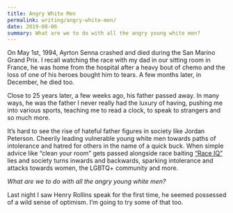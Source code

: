 ```yaml
---
title: Angry White Men
permalink: writing/angry-white-men/
date: 2019-08-06
summary: What are we to do with all the angry young white men?
---
```


On May 1st, 1994, Ayrton Senna crashed and died during the San Marino Grand Prix. I recall watching the race with my dad in our sitting room in France, he was home from the hospital after a heavy bout of chemo and the loss of one of his heroes bought him to tears. A few months later, in December, he died too.

Close to 25 years later, a few weeks ago, his father passed away. In many ways, he was the father I never really had the luxury of having, pushing me into various sports, teaching me to read a clock, to speak to strangers and so much more.

It’s hard to see the rise of hateful father figures in society like Jordan Peterson. Cheerily leading vulnerable young white men towards paths of intolerance and hatred for others in the name of a quick buck. When simple advice like “clean your room” gets passed alongside race baiting [“Race IQ”](https://www.theguardian.com/news/2018/mar/02/the-unwelcome-revival-of-race-science) lies and society turns inwards and backwards, sparking intolerance and attacks towards women, the LGBTQ+ community and more.

_What are we to do with all the angry young white men?_

Last night I saw Henry Rollins speak for the first time, he seemed possessed of a wild sense of optimism. I’m going to try some of that too.